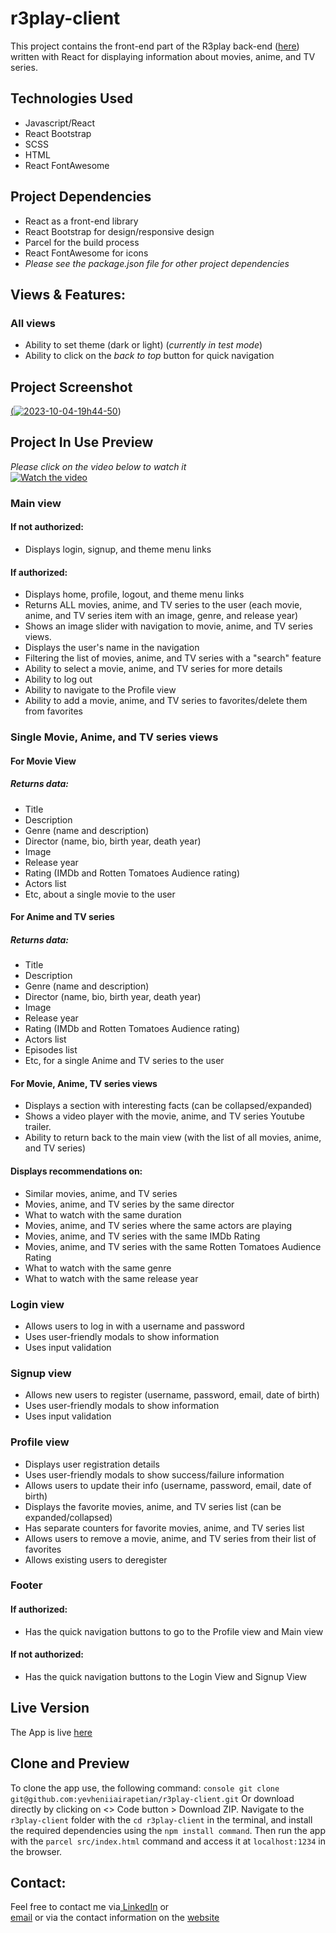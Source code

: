 # r3play-client
This project contains the front-end part of the R3play back-end ([here](https://github.com/yevheniiairapetian/r3play)) written with React for displaying information about movies, anime, and TV series.

## Technologies Used
- Javascript/React
- React Bootstrap
- SCSS
- HTML
- React FontAwesome

## Project Dependencies
- React as a front-end library
- React Bootstrap for design/responsive design
- Parcel for the build process
- React FontAwesome for icons
- _Please see the package.json file for other project dependencies_

## Views & Features:
### All views
- Ability to set theme (dark or light) (_currently in test mode_)
- Ability to click on the _back to top_ button for quick navigation

## Project Screenshot
[(<a href="https://ibb.co/Mc8mYBT"><img src="https://i.ibb.co/D9GZxrX/2023-10-04-19h44-50.png" alt="2023-10-04-19h44-50" border="0"></a>)]([https://youtu.be/vt5fpE0bzSY](https://streamable.com/qglgcd))   
## Project In Use Preview
_Please click on the video below to watch it_   
[![Watch the video](https://i.ibb.co/Mc8mYBT/2023-10-04-19h44-50.png)](https://streamable.com/qglgcd)

### Main view
#### If not authorized:
- Displays login, signup, and theme menu links
#### If authorized:
- Displays home, profile, logout, and theme menu links
- Returns ALL movies, anime, and TV series to the user (each movie, anime, and TV series item with an image, genre, and release year)
- Shows an image slider with navigation to movie, anime, and TV series views.
- Displays the user's name in the navigation
- Filtering the list of movies, anime, and TV series with a "search" feature
- Ability to select a movie, anime, and TV series for more details
- Ability to log out
- Ability to navigate to the Profile view
- Ability to add a movie, anime, and TV series to favorites/delete them from favorites
### Single Movie, Anime, and TV series views
#### For Movie View
##### Returns data:
- Title
- Description
- Genre (name and description)
- Director (name, bio, birth year, death year)
- Image
- Release year
- Rating (IMDb and Rotten Tomatoes Audience rating)
- Actors list
- Etc, about a single movie to the user
#### For Anime and TV series
##### Returns data:
- Title
- Description
- Genre (name and description)
- Director (name, bio, birth year, death year)
- Image
- Release year
- Rating (IMDb and Rotten Tomatoes Audience rating)
- Actors list
- Episodes list
- Etc, for a single Anime and TV series to the user
#### For Movie, Anime, TV series views
- Displays a section with interesting facts (can be collapsed/expanded)
- Shows a video player with the movie, anime, and TV series Youtube trailer.
- Ability to return back to the main view (with the list of all movies, anime, and TV series)
#### Displays recommendations on:
- Similar movies, anime, and TV series
- Movies, anime, and TV series by the same director 
- What to watch with the same duration
- Movies, anime, and TV series where the same actors are playing
- Movies, anime, and TV series with the same IMDb Rating
- Movies, anime, and TV series with the same Rotten Tomatoes Audience Rating
- What to watch with the same genre
- What to watch with the same release year
### Login view
- Allows users to log in with a username and password
- Uses user-friendly modals to show information
- Uses input validation
### Signup view
- Allows new users to register (username, password, email, date of birth)
- Uses user-friendly modals to show information
- Uses input validation

### Profile view
- Displays user registration details
- Uses user-friendly modals to show success/failure information
- Allows users to update their info (username, password, email, date of birth)
- Displays the favorite movies, anime, and TV series list (can be expanded/collapsed)
- Has separate counters for favorite movies, anime, and TV series list
- Allows users to remove a movie, anime, and TV series from their list of favorites
- Allows existing users to deregister

### Footer
#### If authorized:
- Has the quick navigation buttons to go to the Profile view and Main view
#### If not authorized:
- Has the quick navigation buttons to the Login View and Signup View

## Live Version
The App is live [here](https://r3play.netlify.app/)

## Clone and Preview
To clone the app use, the following command: `console git clone git@github.com:yevheniiairapetian/r3play-client.git` Or download directly by clicking on <> Code button > Download ZIP. Navigate to the ```r3play-client``` folder with the ```cd r3play-client``` in the terminal, and install the required dependencies using the `npm install command`. Then run the app with the ```parcel src/index.html``` command and access it at ```localhost:1234``` in the browser.

## Contact:
Feel free to contact me via[ LinkedIn](https://www.linkedin.com/in/yevhenii-airapetian/) or  
[email](mailto:sonkozhenia11@gmail.com) or 
via the contact information on the [website](https://yevheniiairapetian.github.io/portfolio-website/contact.html) 
